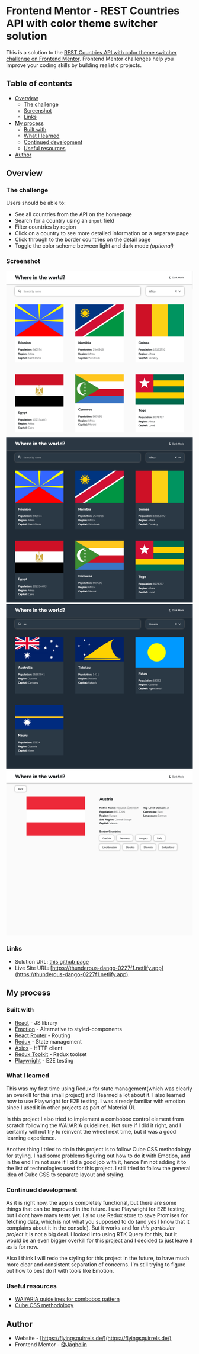 # Frontend Mentor - REST Countries API with color theme switcher solution

This is a solution to the [REST Countries API with color theme switcher challenge on Frontend Mentor](https://www.frontendmentor.io/challenges/rest-countries-api-with-color-theme-switcher-5cacc469fec04111f7b848ca). Frontend Mentor challenges help you improve your coding skills by building realistic projects. 

## Table of contents

- [Overview](#overview)
  - [The challenge](#the-challenge)
  - [Screenshot](#screenshot)
  - [Links](#links)
- [My process](#my-process)
  - [Built with](#built-with)
  - [What I learned](#what-i-learned)
  - [Continued development](#continued-development)
  - [Useful resources](#useful-resources)
- [Author](#author)

## Overview

### The challenge

Users should be able to:

- See all countries from the API on the homepage
- Search for a country using an `input` field
- Filter countries by region
- Click on a country to see more detailed information on a separate page
- Click through to the border countries on the detail page
- Toggle the color scheme between light and dark mode *(optional)*

### Screenshot

![](./screenshots/scr1.png)
![](./screenshots/scr2.png)
![](./screenshots/scr3.png)
![](./screenshots/scr4.png)

### Links

- Solution URL: [this github page](https://github.com/Jagholin/countries-rest)
- Live Site URL: [https://thunderous-dango-0227f1.netlify.app](https://thunderous-dango-0227f1.netlify.app)

## My process

### Built with

- [React](https://reactjs.org/) - JS library
- [Emotion](https://emotion.sh) - Alternative to styled-components
- [React Router](https://reactrouter.com/) - Routing
- [Redux](https://redux.js.org/) - State management
- [Axios](https://axios-http.com/) - HTTP client
- [Redux Toolkit](https://redux-toolkit.js.org/) - Redux toolset
- [Playwright](https://playwright.dev/) - E2E testing

### What I learned

This was my first time using Redux for state management(which was clearly an overkill for this small project) and I learned a lot about it. I also learned how to use Playwright for E2E testing. I was already familiar with emotion since I used it in other projects as part of Material UI.

In this project I also tried to implement a combobox control element from scratch following the WAI/ARIA guidelines. Not sure if I did it right, and I certainly will not try to reinvent the wheel next time, but it was a good learning experience.

Another thing I tried to do in this project is to follow Cube CSS methodology for styling. I had some problems figuring out how to do it with Emotion, and in the end I'm not sure if I did a good job with it, hence I'm not adding it to the list of technologies used for this project. I still tried to follow the general idea of Cube CSS to separate layout and styling.

### Continued development

As it is right now, the app is completely functional, but there are some things that can be improved in the future. I use Playwright for E2E testing, but I dont have many tests yet. I also use Redux store to save Promises for fetching data, which is not what you supposed to do (and yes I know that it complains about it in the console). But it works and for _this particular project_ it is not a big deal. I looked into using RTK Query for this, but it would be an even bigger overkill for this project and I decided to just leave it as is for now.

Also I think I will redo the styling for this project in the future, to have much more clear and consistent separation of concerns. I'm still trying to figure out how to best do it with tools like Emotion.

### Useful resources

 - [WAI/ARIA guidelines for combobox pattern](https://www.w3.org/WAI/ARIA/apg/patterns/combobox/)
 - [Cube CSS methodology](https://cube.fyi/)
## Author

- Website - [https://flyingsquirrels.de/](https://flyingsquirrels.de/)
- Frontend Mentor - [@Jagholin](https://www.frontendmentor.io/profile/Jagholin)

